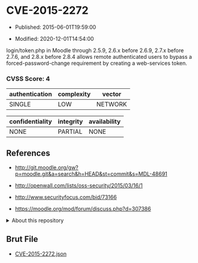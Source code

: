 # CVE-2015-2272

- Published: 2015-06-01T19:59:00

- Modified: 2020-12-01T14:54:00

login/token.php in Moodle through 2.5.9, 2.6.x before 2.6.9, 2.7.x before 2.7.6, and 2.8.x before 2.8.4 allows remote authenticated users to bypass a forced-password-change requirement by creating a web-services token.

### CVSS Score: **4**

| authentication | complexity | vector |
| --- | --- | --- |
| SINGLE | LOW | NETWORK |

| confidentiality | integrity | availability |
| --- | --- | --- |
| NONE | PARTIAL | NONE |

## References

* http://git.moodle.org/gw?p=moodle.git&a=search&h=HEAD&st=commit&s=MDL-48691

* http://openwall.com/lists/oss-security/2015/03/16/1

* http://www.securityfocus.com/bid/73166

* https://moodle.org/mod/forum/discuss.php?d=307386

<details>
<summary>About this repository</summary> 

  This repository is part of the project [Live Hack CVE](https://github.com/Live-Hack-CVE). Main website can be found [www.live-hack.org](https://www.live-hack.org) 
  
  Made by [Sn0wAlice](https://github.com/Sn0wAlice) for the people that care about security and need to have a feed of the latest CVEs. Hope you enjoy it, don't forget to star the repo and follow me on [Twitter](https://twitter.com/Sn0wAlice) and [Github](https://github.com/Sn0wAlice). And that is my [personnal website](https://www.alice-snow.me/)

  - [Home Page](https://github.com/Live-Hack-CVE)
  - [Framework](https://github.com/Live-Hack-CVE/cve-framework)
  - [CVE database](https://github.com/Live-Hack-CVE/full_database)
  - [Changelog](https://github.com/Live-Hack-CVE/Changelog)
</details>

## Brut File

* [CVE-2015-2272.json](https://raw.githubusercontent.com/Live-Hack-CVE/full_database/main/cves/2015/CVE-2015-2272.json)

